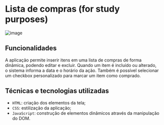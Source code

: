 # Lista de compras (for study purposes)
![image](https://github.com/user-attachments/assets/fae70d8d-44bf-4330-9907-f00118df3492)
## Funcionalidades
A aplicação permite inserir itens em uma lista de compras de forma dinâmica, podendo editar e excluir. Quando um item é incluído ou alterado, o sistema informa a data e o horário da ação. Também é possível selecionar um checkbox personalizado para marcar um item como comprado. 
## Técnicas e tecnologias utilizadas
- `HTML`: criação dos elementos da tela;
- `CSS`: estilização da aplicação;
- `JavaScript`: construção de elementos dinâmicos através da manipulação do DOM.
